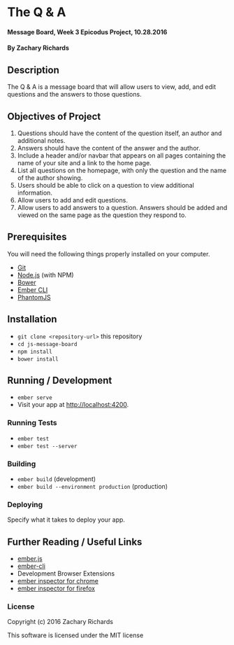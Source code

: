 # The Q & A

#### Message Board, Week 3 Epicodus Project, 10.28.2016

#### By Zachary Richards

## Description

The Q & A is a message board that will allow users to view, add, and edit questions and the answers to those questions.

## Objectives of Project

1) Questions should have the content of the question itself, an author and additional notes.
2) Answers should have the content of the answer and the author.
3) Include a header and/or navbar that appears on all pages containing the name of your site and a link to the home page.
4) List all questions on the homepage, with only the question and the name of the author showing.
5) Users should be able to click on a question to view additional information.
6) Allow users to add and edit questions.
7) Allow users to add answers to a question. Answers should be added and viewed on the same page as the question they respond to.

## Prerequisites

You will need the following things properly installed on your computer.

* [Git](http://git-scm.com/)
* [Node.js](http://nodejs.org/) (with NPM)
* [Bower](http://bower.io/)
* [Ember CLI](http://ember-cli.com/)
* [PhantomJS](http://phantomjs.org/)

## Installation

* `git clone <repository-url>` this repository
* `cd js-message-board`
* `npm install`
* `bower install`

## Running / Development

* `ember serve`
* Visit your app at [http://localhost:4200](http://localhost:4200).

### Running Tests

* `ember test`
* `ember test --server`

### Building

* `ember build` (development)
* `ember build --environment production` (production)

### Deploying

Specify what it takes to deploy your app.

## Further Reading / Useful Links

* [ember.js](http://emberjs.com/)
* [ember-cli](http://ember-cli.com/)
* Development Browser Extensions
* [ember inspector for chrome](https://chrome.google.com/webstore/detail/ember-inspector/bmdblncegkenkacieihfhpjfppoconhi)
* [ember inspector for firefox](https://addons.mozilla.org/en-US/firefox/addon/ember-inspector/)

### License

Copyright (c) 2016 Zachary Richards

This software is licensed under the MIT license
